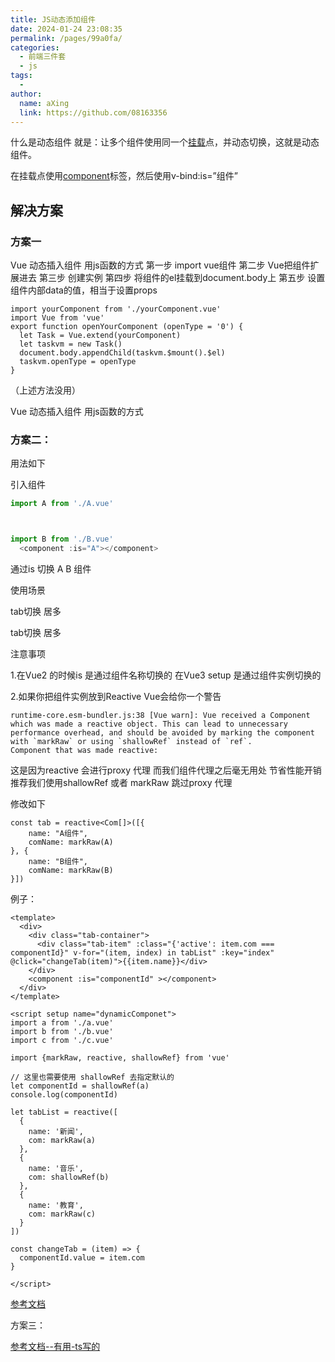 ```yaml
---
title: JS动态添加组件
date: 2024-01-24 23:08:35
permalink: /pages/99a0fa/
categories:
  - 前端三件套
  - js
tags:
  - 
author: 
  name: aXing
  link: https://github.com/08163356
---
```


什么是动态组件 就是：让多个组件使用同一个[挂载](https://so.csdn.net/so/search?q=挂载&spm=1001.2101.3001.7020)点，并动态切换，这就是动态组件。

在挂载点使用[component](https://so.csdn.net/so/search?q=component&spm=1001.2101.3001.7020)标签，然后使用v-bind:is=”组件”

## 解决方案

### 方案一

Vue 动态插入组件 用js函数的方式
第一步 import vue组件
第二步 Vue把组件扩展进去
第三步 创建实例
第四步 将组件的el挂载到document.body上
第五步 设置组件内部data的值，相当于设置props

<!-- more -->
```
import yourComponent from './yourComponent.vue'
import Vue from 'vue'
export function openYourComponent (openType = '0') {
  let Task = Vue.extend(yourComponent)
  let taskvm = new Task()
  document.body.appendChild(taskvm.$mount().$el)
  taskvm.openType = openType
}

```

（上述方法没用）

Vue 动态插入组件 用js函数的方式

### 方案二：

用法如下

引入组件

```javascript
import A from './A.vue'



import B from './B.vue'
  <component :is="A"></component>
```

通过is 切换 A B 组件

使用场景

tab切换 居多

tab切换 居多

注意事项 

1.在Vue2 的时候is 是通过组件名称切换的 在Vue3 setup 是通过组件实例切换的

2.如果你把组件实例放到Reactive Vue会给你一个警告

```
runtime-core.esm-bundler.js:38 [Vue warn]: Vue received a Component which was made a reactive object. This can lead to unnecessary performance overhead, and should be avoided by marking the component with `markRaw` or using `shallowRef` instead of `ref`. 
Component that was made reactive: 
```

这是因为reactive 会进行proxy 代理 而我们组件代理之后毫无用处 节省性能开销 推荐我们使用shallowRef 或者  markRaw 跳过proxy 代理

修改如下

```
const tab = reactive<Com[]>([{
    name: "A组件",
    comName: markRaw(A)
}, {
    name: "B组件",
    comName: markRaw(B)
}])
```

例子：

```
<template>
  <div>
    <div class="tab-container">
      <div class="tab-item" :class="{'active': item.com === componentId}" v-for="(item, index) in tabList" :key="index" @click="changeTab(item)">{{item.name}}</div>
    </div>
    <component :is="componentId" ></component>
  </div>
</template>
 
<script setup name="dynamicComponet">
import a from './a.vue'
import b from './b.vue'
import c from './c.vue'
 
import {markRaw, reactive, shallowRef} from 'vue'
 
// 这里也需要使用 shallowRef 去指定默认的
let componentId = shallowRef(a)
console.log(componentId)
 
let tabList = reactive([
  {
    name: '新闻',
    com: markRaw(a)
  },
  {
    name: '音乐',
    com: shallowRef(b)
  },
  {
    name: '教育',
    com: markRaw(c)
  }
])
 
const changeTab = (item) => {
  componentId.value = item.com
}
 
</script>
```

[参考文档](https://blog.51cto.com/u_15127641/2754528)

方案三：

[参考文档--有用-ts写的](https://blog.csdn.net/qq_38074118/article/details/115912828?spm=1001.2101.3001.6650.5&utm_medium=distribute.pc_relevant.none-task-blog-2~default~CTRLIST~default-5-115912828-blog-122891279.pc_relevant_multi_platform_whitelistv1_exp2&depth_1-utm_source=distribute.pc_relevant.none-task-blog-2~default~CTRLIST~default-5-115912828-blog-122891279.pc_relevant_multi_platform_whitelistv1_exp2&utm_relevant_index=6)

